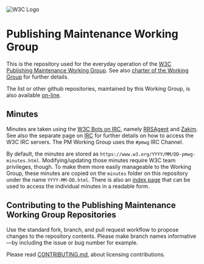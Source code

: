 
![W3C Logo](https://www.w3.org/Icons/w3c_home)

# Publishing Maintenance Working Group

This is the repository used for the everyday operation of the [W3C Publishing Maintenance Working Group](https://www.w3.org/groups/wg/pm). See also [charter of the Working Group](https://www.w3.org/2023/06/pmwg-charter.html) for further details.

The list or other github repositories, maintained by this Working Group, is also available [on-line](https://beta.w3.org/groups/wg/pm/tools/).

## Minutes

Minutes are taken using the [W3C Bots on IRC](https://www.w3.org/2008/04/scribe.html), namely [RRSAgent](https://www.w3.org/2002/03/RRSAgent) and [Zakim](https://www.w3.org/2001/12/zakim-irc-bot.html). See also the separate page on [IRC](https://www.w3.org/Project/IRC/) for further details on how to access the W3C IRC servers. The PM Working Group uses the `#pmwg` IRC Channel.

By default, the minutes are stored as `https://www.w3.org/YYYY/MM/DD-pmwg-minutes.html`. Modifying/updating those minutes require W3C team privileges, though. To make them more easily manageable to the Working Group, these minutes are copied on the `minutes` folder on this repository under the name `YYYY-MM-DD.html`. There is also an [index page](https://w3c.github.io/pm-wg/minutes/index.html) that can be used to access the individual minutes in a readable form.

## Contributing to the Publishing Maintenance Working Group Repositories

Use the standard fork, branch, and pull request workflow to propose changes to the repository contents. Please make branch names informative—by including the issue or bug number for example.

Please read [CONTRIBUTING.md](CONTRIBUTING.md), about licensing contributions.

